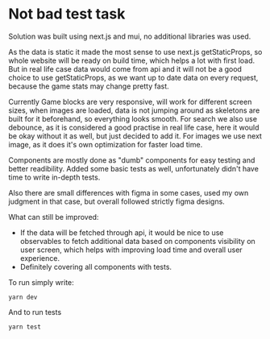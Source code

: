 # Not bad test task
Solution was built using next.js and mui, no additional libraries was used.

As the data is static it made the most sense to use next.js getStaticProps, so whole website will be ready on build time, which helps a lot with first load. But in real life case data would come from api and it will not be a good choice to use getStaticProps, as we want up to date data on every request, because the game stats may change pretty fast.

Currently Game blocks are very responsive, will work for different screen sizes, when images are loaded, data is not jumping around as skeletons are built for it beforehand, so everything looks smooth. For search we also use debounce, as it is considered a good practise in real life case, here it would be okay without it as well, but just decided to add it. For images we use next image, as it does it's own optimization for faster load time.

Components are mostly done as "dumb" components for easy testing and better readibility.
Added some basic tests as well, unfortunately didn't have time to write in-depth tests.

Also there are small differences with figma in some cases, used my own judgment in that case, but overall followed strictly figma designs.

What can still be improved:
* If the data will be fetched through api, it would be nice to use observables to fetch additional data based on components visibility on user screen, which helps with improving load time and overall user experience. 
* Definitely covering all components with tests.

To run simply write:
```
yarn dev
```
And to run tests
```
yarn test
```